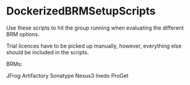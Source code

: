 # DockerizedBRMSetupScripts

Use these scripts to hit the group running when evaluating the different BRM options. 

Trial licences have to be picked up manually, however, everything else should be included in the scripts. 

BRMs: 

JFrog Artifactory
Sonatype Nexus3
Inedo ProGet
